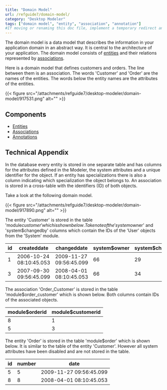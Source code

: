 ```yaml
---
title: "Domain Model"
url: /refguide7/domain-model/
category: "Desktop Modeler"
tags: ["domain model", "entity", "association", "annotation"]
#If moving or renaming this doc file, implement a temporary redirect and let the respective team know they should update the URL in the product. See Mapping to Products for more details.
---
```



The domain model is a data model that describes the information in your application domain in an abstract way. It is central to the architecture of your application. The domain model consists of [entities](/refguide7/entities/) and their relations represented by [associations](/refguide7/associations/).

Here is a domain model that defines customers and orders. The line between them is an association. The words 'Customer' and 'Order' are the names of the entities. The words below the entity names are the attributes of the entities.

{{< figure src="/attachments/refguide7/desktop-modeler/domain-model/917531.png" alt="" >}}

## Components

*   [Entities](/refguide7/entities/)
*   [Associations](/refguide7/associations/)
*   [Annotations](/refguide7/annotations/)

## Technical Appendix

In the database every entity is stored in one separate table and has columns for the attributes defined in the Modeler, the system attributes and a unique identifier for the object. If an entity has specializations there is also a column indicating which specialization the object belongs to. An association is stored in a cross-table with the identifiers (ID) of both objects.

Take a look at the following domain model.

{{< figure src="/attachments/refguide7/desktop-modeler/domain-model/917890.png" alt="" >}}

The entity 'Customer' is stored in the table 'module$customer' which is shown below. Take note of the 'system$owner' and 'system$changedby' columns which contain the IDs of the 'User' objects from the 'System' module.

| id | createddate | changeddate | system$owner | system$changedby | fullname |
| --- | --- | --- | --- | --- | --- |
| 1 | 2006-10-24 08:10:45.053 | 2009-11-27 09:56:45.099 | 66 | 29 | Steve Jobs |
| 3 | 2007-09-30 09:56:45.099 | 2008-04-01 08:10:45.053 | 66 | 34 | Bill Gates |

The association 'Order_Customer' is stored in the table 'module$order_customer' which is shown below. Both columns contain IDs of the associated objects.

| module$orderid | module$customerid |
| --- | --- |
| 8 | 1 |
| 5 | 3 |

The entity 'Order' is stored in the table 'module$order' which is shown below. It is similar to the table of the entity 'Customer'. However all system attributes have been disabled and are not stored in the table.

| id | number | date |
| --- | --- | --- |
| 5 | 5 | 2009-11-27 09:56:45.099 |
| 8 | 8 | 2008-04-01 08:10:45.053 |
